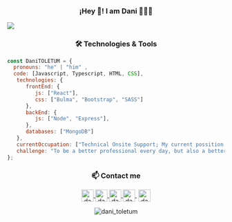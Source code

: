 <h3 align="center">¡Hey 👋! I am Dani 👨🏻‍💻</h3>
<img align="center" src="https://user-images.githubusercontent.com/33659827/203973092-51778971-951e-4945-bd8b-253f724b4962.png" />
<h3 align="center">🛠 Technologies & Tools</h3>

``` js
const DaniTOLETUM = {
  pronouns: "he" | "him" ,
  code: [Javascript, Typescript, HTML, CSS],
   technologies: {
      frontEnd: {
         js: ["React"],
         css: ["Bulma", "Bootstrap", "SASS"]
      },
      backEnd: {
         js: ["Node", "Express"],
      },
      databases: ["MongoDB"]
   },
   currentOccupation: ["Technical Onsite Support; My current possition is something between PO and Senior Web Developer"],
   challenge: "To be a better professional every day, but also a better person",
};
```

<h3 align="center">📫 Contact me</h3>

<p align="center">
  <a href="mailto:danieldiaz.bio@gmail.com?Subject=Contacto%20desde%20github">
  <img align="center" alt="dani_toletum" height="28px" width="28px" src="https://cdn.jsdelivr.net/npm/simple-icons@3.0.1/icons/gmail.svg" />
</a>
  <a href="https://www.linkedin.com/in/danieldiaztoledano/">
  <img align="center" alt="dani_toletum" height="28px" width="28px" src="https://cdn.jsdelivr.net/npm/simple-icons@3.0.1/icons/linkedin.svg" />
</a>
  <a href="https://github.com/DaniToletum">
  <img align="center" alt="dani_toletum" height="28px" width="28px" src="https://cdn.jsdelivr.net/npm/simple-icons@3.0.1/icons/github.svg" />
</a>
   <a href="https://twitch.tv/dani_toletum" target="blank" style='margin-right:4px'>
    <img align="center" alt="dani_toletum" height="28px" width="28px" src="https://cdn.jsdelivr.net/npm/simple-icons@3.0.1/icons/twitch.svg" />
  </a>
    <a href="https://www.instagram.com/danieldiaztoledano/" target="blank">
    <img align="center" alt="dani_toletum"  height="28px" width="28px" src="https://cdn.jsdelivr.net/npm/simple-icons@3.0.1/icons/instagram.svg" />
  </a>
</p>
<div align="center">
<img alt="dani_toletum" src="https://visitor-badge.glitch.me/badge?page_id=github.com/DaniTOLETUM&left_color=yellow&right_color=black" />
</div>
<!--
**DaniTOLETUM/DaniTOLETUM** is a ✨ _special_ ✨ repository because its `README.md` (this file) appears on your GitHub profile.

Here are some ideas to get you started:

- 🔭 I’m currently working on ...
- 🌱 I’m currently learning ...
- 👯 I’m looking to collaborate on ...
- 🤔 I’m looking for help with ...
- 💬 Ask me about ...
- 📫 How to reach me: ...
- 😄 Pronouns: ...
- ⚡ Fun fact: ...
-->
